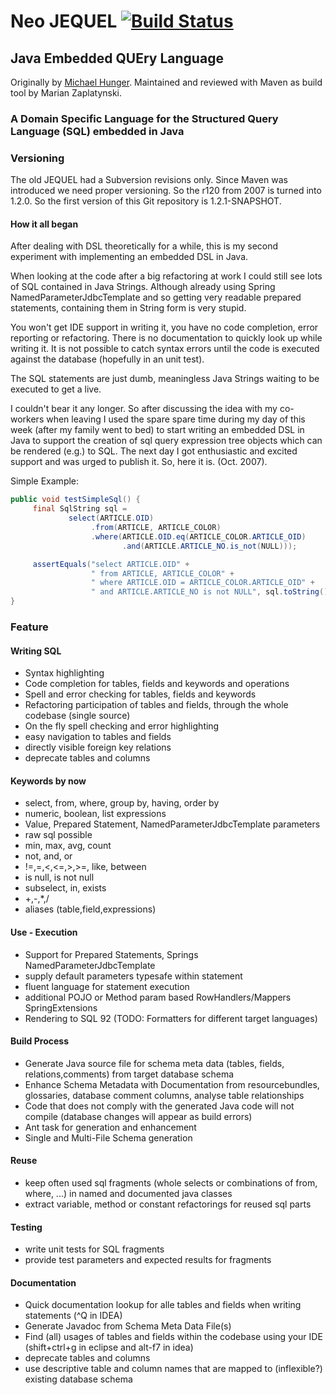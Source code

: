 # Neo JEQUEL [![Build Status](https://travis-ci.org/zaplatynski/neo-jequel.svg?branch=master)](https://travis-ci.org/zaplatynski/neo-jequel)

## Java Embedded QUEry Language

Originally by [Michael Hunger](https://github.com/jexp). Maintained and reviewed with Maven as build tool by Marian Zaplatynski.

### A Domain Specific Language for the Structured Query Language (SQL) embedded in Java

### Versioning

The old JEQUEL had a Subversion revisions only. Since Maven was introduced we need proper versioning. So the r120 from 2007 is turned into 1.2.0.
So the first version of this Git repository is 1.2.1-SNAPSHOT.

#### How it all began

After dealing with DSL theoretically for a while, this is my second experiment with implementing an embedded DSL in Java.

When looking at the code after a big refactoring at work I could still see lots of SQL contained in Java Strings. Although already using Spring NamedParameterJdbcTemplate and so getting very readable prepared statements, containing them in String form is very stupid.

You won't get IDE support in writing it, you have no code completion, error reporting or refactoring. There is no documentation to quickly look up while writing it. It is not possible to catch syntax errors until the code is executed against the database (hopefully in an unit test).

The SQL statements are just dumb, meaningless Java Strings waiting to be executed to get a live.

I couldn't bear it any longer. So after discussing the idea with my co-workers when leaving I used the spare spare time during my day of this week (after my family went to bed) to start writing an embedded DSL in Java to support the creation of sql query expression tree objects which can be rendered (e.g.) to SQL. The next day I got enthusiastic and excited support and was urged to publish it. So, here it is. (Oct. 2007).

Simple Example:

```java
public void testSimpleSql() {
     final SqlString sql =
             select(ARTICLE.OID)
                  .from(ARTICLE, ARTICLE_COLOR)
                  .where(ARTICLE.OID.eq(ARTICLE_COLOR.ARTICLE_OID)
                         .and(ARTICLE.ARTICLE_NO.is_not(NULL)));

     assertEquals("select ARTICLE.OID" +
                  " from ARTICLE, ARTICLE_COLOR" +
                  " where ARTICLE.OID = ARTICLE_COLOR.ARTICLE_OID" +
                  " and ARTICLE.ARTICLE_NO is not NULL", sql.toString());
}
```
### Feature


#### Writing SQL

* Syntax highlighting
* Code completion for tables, fields and keywords and operations
* Spell and error checking for tables, fields and keywords
* Refactoring participation of tables and fields, through the whole codebase (single source)
* On the fly spell checking and error highlighting
* easy navigation to tables and fields
* directly visible foreign key relations
* deprecate tables and columns 

#### Keywords by now

* select, from, where, group by, having, order by
* numeric, boolean, list expressions
* Value, Prepared Statement, NamedParameterJdbcTemplate parameters
* raw sql possible
* min, max, avg, count
* not, and, or
* !=,=,<,<=,>,>=, like, between
* is null, is not null
* subselect, in, exists
* +,-,*,/
* aliases (table,field,expressions) 

#### Use - Execution

* Support for Prepared Statements, Springs NamedParameterJdbcTemplate
* supply default parameters typesafe within statement
* fluent language for statement execution
* additional POJO or Method param based RowHandlers/Mappers SpringExtensions
* Rendering to SQL 92 (TODO: Formatters for different target languages) 

#### Build Process

* Generate Java source file for schema meta data (tables, fields, relations,comments) from target database schema
* Enhance Schema Metadata with Documentation from resourcebundles, glossaries, database comment columns, analyse table relationships
* Code that does not comply with the generated Java code will not compile (database changes will appear as build errors)
* Ant task for generation and enhancement
* Single and Multi-File Schema generation 

#### Reuse

* keep often used sql fragments (whole selects or combinations of from, where, ...) in named and documented java classes
* extract variable, method or constant refactorings for reused sql parts 

#### Testing

* write unit tests for SQL fragments
* provide test parameters and expected results for fragments 

#### Documentation

* Quick documentation lookup for alle tables and fields when writing statements (^Q in IDEA)
* Generate Javadoc from Schema Meta Data File(s)
* Find (all) usages of tables and fields within the codebase using your IDE (shift+ctrl+g in eclipse and alt-f7 in idea)
* deprecate tables and columns
* use descriptive table and column names that are mapped to (inflexible?) existing database schema 

